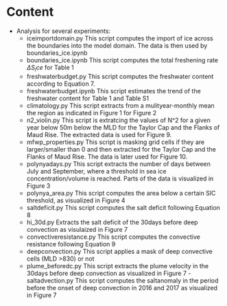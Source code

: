# Content
- Analysis for several experiments:
    - iceimportdomain.py
    This script computes the import of ice across the boundaries into the model domain. The data is then used by boundaries_ice.ipynb
    - boundaries_ice.ipynb
    This script computes the total freshening rate $\Delta S_ice$ for Table 1
    - freshwaterbudget.py
    This script computes the freshwater content according to Equation 7.
    - freshwaterbudget.ipynb
    This script estimates the trend of the freshwater content for Table 1 and Table S1
    - climatology.py
    This script extracts from a mulityear-monthly mean the region as indicated in Figure 1 for Figure 2 
    - n2_violin.py
    This script is extratcing the values of N^2 for a given year below 50m below the MLD for the Taylor Cap and the Flanks of Maud Rise. The extracted data is used for Figure 9.
    - mfwp_properties.py
    This script is masking grid cells if they are larger/smaller than 0 and then extracted for the Taylor Cap and the Flanks of Maud Rise. The data is later used for Figure 10.
    - polynyadays.py
    This script extracts the number of days between July and September, where a threshold in sea ice concentration/volume is reached. Parts of the data is visualized in Figure 3
    - polynya_area.py
    This script computes the area below a certain SIC threshold, as visualized in Figure 4
    - saltdeficit.py
    This script computes the salt deficit following Equation 8
    - hi_30d.py
    Extracts the salt deficit of the 30days before deep convection as visulaized in Figure 7
    - convectiveresistance.py
    This script computes the convective resistance following Equation 9
    - deepconvection.py
    This script applies a mask of deep convective cells (MLD >830) or not
    - plume_beforedc.py
    This script extracts the plume velocity in the 30days before deep convection as visualized in Figure 7
    -saltadvection.py
    This script computes the saltanomaly in the period before the onset of deep convection in 2016 and 2017 as visualized in Figure 7